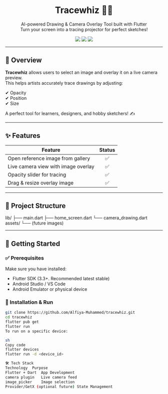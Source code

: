 <h1 align="center">Tracewhiz 🎨✨</h1>

<p align="center">
  AI-powered Drawing & Camera Overlay Tool built with Flutter
  <br>
  Turn your screen into a tracing projector for perfect sketches!
</p>

<p align="center">
  <img src="https://img.shields.io/badge/Flutter-3.35+-blue.svg" />
  <img src="https://img.shields.io/badge/Platform-Android%20%7C%20Windows-success" />
  <img src="https://img.shields.io/badge/Status-Active-brightgreen" />
</p>

---

## 📌 Overview

**Tracewhiz** allows users to select an image and overlay it on a live camera preview.  
This helps artists accurately trace drawings by adjusting:

✔ Opacity  
✔ Position  
✔ Size  

A perfect tool for learners, designers, and hobby sketchers! ✍️

---

## ✨ Features

| Feature | Status |
|--------|:-----:|
| Open reference image from gallery | ✅ |
| Live camera view with image overlay | ✅ |
| Opacity slider for tracing | ✅ |
| Drag & resize overlay image | ✅ |

---

## 📂 Project Structure

lib/
├── main.dart
├── home_screen.dart
└── camera_drawing.dart
assets/
└── (future images)

---

## 🚀 Getting Started

### ✅ Prerequisites
Make sure you have installed:
- Flutter SDK (3.3+. Recommended latest stable)
- Android Studio / VS Code
- Android Emulator or physical device

### 🔧 Installation & Run

```sh
git clone https://github.com/Alfiya-Muhammed/tracewhiz.git
cd tracewhiz
flutter pub get
flutter run
To run on a specific device:

sh
Copy code
flutter devices
flutter run -d <device_id>

🛠️ Tech Stack
Technology	Purpose
Flutter + Dart	App Development
camera plugin	Live camera feed
image_picker	Image selection
Provider/GetX (optional future)	State Management
